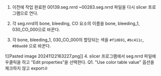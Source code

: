 1. 이전에 작업 완료한 00139.seg.nrrd ~00283.seg.nrrd 파일을 다시 slicer 프로그램으로 연다.

2. 각 seg.nrrd의 bone, bleeding, CO 요소의 이름을 bone, bleeding_1, 030_CO_000으로 바꾼다.

3. 각 bone, bleeding_1, 030_CO_000의 할당되는 색을 `#f1d691`, `#bc411c`, `#80ae80` 으로 바꾼다.

![[Pasted image 20241122163227.png]]
4. slicer 프로그램에서 seg.nrrd 파일에 우클릭을 하고 "Edit properties"을 선택한다.
	Q1. "Use color table value" 옵션을 체크하지 않고 exportㄹ